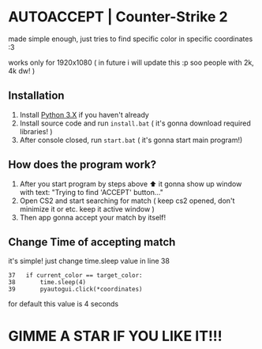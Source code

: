 # AUTOACCEPT | Counter-Strike 2
made simple enough, just tries to find specific color in specific coordinates :3

works only for 1920x1080 ( in future i will update this :p soo people with 2k, 4k dw! )

## Installation
1. Install [Python 3.X](https://www.python.org/) if you haven't already
2. Install source code and run `install.bat` ( it's gonna download required libraries! )
3. After console closed, run `start.bat` ( it's gonna start main program!)

## How does the program work?
1. After you start program by steps above ⬆️ it gonna show up window with text: "Trying to find 'ACCEPT' button..."
2. Open CS2 and start searching for match ( keep cs2 opened, don't minimize it or etc. keep it active window )
3. Then app gonna accept your match by itself!

## Change Time of accepting match
it's simple! just change time.sleep value in line 38

```
37   if current_color == target_color:
38       time.sleep(4)
39       pyautogui.click(*coordinates)
```

for default this value is 4 seconds

# GIMME A STAR IF YOU LIKE IT!!!
